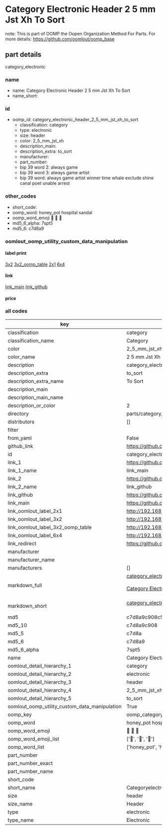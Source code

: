 # Category Electronic Header 2 5 mm Jst Xh To Sort  

note: This is part of OOMP the Oopen Organization Method For Parts. For more details: https://github.com/oomlout/oomp_base

##  part details
  



category_electronic



### name
* name: Category Electronic Header 2 5 mm Jst Xh To Sort
* name_short: 
### id
* oomp_id: category_electronic_header_2_5_mm_jst_xh_to_sort
  * classification: category
  * type: electronic
  * size: header
  * color: 2_5_mm_jst_xh
  * description_main: 
  * description_extra: to_sort
  * manufacturer: 
  * part_number: 
  * bip 39 word 2: always game
  * bip 39 word 3: always game artist
  * bip 39 word: always game artist winner time whale exclude shine canal poet unable arrest

### other_codes
* short_code: 
* oomp_word: honey_pot hospital sandal
* oomp_word_emoji :honey_pot: :hospital: :sandal:
* md5_6_alpha: 7spt5
* md5_6: c7d8a9






### oomlout_oomp_utility_custom_data_manipulation
#### label print
[3x2](http://192.168.1.245:1112/?label=oomp%207spt5)
[3x2_oomp_table](http://192.168.1.108:1112/?label=oomp%207spt5)
[2x1](http://192.168.1.242:1112/?label=oomp%207spt5)
[6x4](http://192.168.1.55:1112/?label=oomp%207spt5)    

#### link

[link_main](https://github.com/oomlout/oomlout_oomp_version_1_messy/tree/main/parts/category_electronic_header_2_5_mm_jst_xh_to_sort) [link_github](https://github.com/oomlout/oomlout_oomp_version_1_messy/tree/main/parts/category_electronic_header_2_5_mm_jst_xh_to_sort)                             

#### price







### all codes 
| key | value |  
| --- | --- |  
| classification | category |  
| classification_name | Category |  
| color | 2_5_mm_jst_xh |  
| color_name | 2 5 mm Jst Xh |  
| description | category_electronic |  
| description_extra | to_sort |  
| description_extra_name | To Sort |  
| description_main |  |  
| description_main_name |  |  
| description_or_color | 2  |  
| directory | parts/category_electronic_header_2_5_mm_jst_xh_to_sort |  
| distributors | [] |  
| filter |  |  
| from_yaml | False |  
| github_link | https://github.com/oomlout/oomlout_oomp_part_src/tree/main/parts/category_electronic_header_2_5_mm_jst_xh_to_sort |  
| id | category_electronic_header_2_5_mm_jst_xh_to_sort |  
| link_1 | https://github.com/oomlout/oomlout_oomp_version_1_messy/tree/main/parts/category_electronic_header_2_5_mm_jst_xh_to_sort |  
| link_1_name | link_main |  
| link_2 | https://github.com/oomlout/oomlout_oomp_version_1_messy/tree/main/parts/category_electronic_header_2_5_mm_jst_xh_to_sort |  
| link_2_name | link_github |  
| link_github | https://github.com/oomlout/oomlout_oomp_version_1_messy/tree/main/parts/category_electronic_header_2_5_mm_jst_xh_to_sort |  
| link_main | https://github.com/oomlout/oomlout_oomp_version_1_messy/tree/main/parts/category_electronic_header_2_5_mm_jst_xh_to_sort |  
| link_oomlout_label_2x1 | http://192.168.1.242:1112/?label=oomp%207spt5 |  
| link_oomlout_label_3x2 | http://192.168.1.245:1112/?label=oomp%207spt5 |  
| link_oomlout_label_3x2_oomp_table | http://192.168.1.108:1112/?label=oomp%207spt5 |  
| link_oomlout_label_6x4 | http://192.168.1.55:1112/?label=oomp%207spt5 |  
| link_redirect | https://github.com/oomlout/oomlout_oomp_version_1_messy/tree/main/parts/category_electronic_header_2_5_mm_jst_xh_to_sort |  
| manufacturer |  |  
| manufacturer_name |  |  
| manufacturers | [] |  
| markdown_full | [category_electronic_header_2_5_mm_jst_xh_to_sort](none)<br>[](none)<br>[Category Electronic Header 2 5 Mm Jst Xh To Sort](none)<br><br> |  
| markdown_short | [category_electronic_header_2_5_mm_jst_xh_to_sort](none)<br><br> |  
| md5 | c7d8a9c908c5e9dfe6f12fbe1a17c83c |  
| md5_10 | c7d8a9c908 |  
| md5_5 | c7d8a |  
| md5_6 | c7d8a9 |  
| md5_6_alpha | 7spt5 |  
| name | Category Electronic Header 2 5 mm Jst Xh To Sort |  
| oomlout_detail_hierarchy_1 | category |  
| oomlout_detail_hierarchy_2 | electronic |  
| oomlout_detail_hierarchy_3 | header |  
| oomlout_detail_hierarchy_4 | 2_5_mm_jst_xh |  
| oomlout_detail_hierarchy_5 | to_sort |  
| oomlout_oomp_utility_custom_data_manipulation | True |  
| oomp_key | oomp_category_electronic_header_2_5_mm_jst_xh_to_sort |  
| oomp_word | honey_pot hospital sandal |  
| oomp_word_emoji | :honey_pot: :hospital: :sandal: |  
| oomp_word_emoji_list | [':honey_pot:', ':hospital:', ':sandal:'] |  
| oomp_word_list | ['honey_pot', 'hospital', 'sandal'] |  
| part_number |  |  
| part_number_exact |  |  
| part_number_name |  |  
| short_code |  |  
| short_name | Categoryelectronic |  
| size | header |  
| size_name | Header |  
| type | electronic |  
| type_name | Electronic |  
